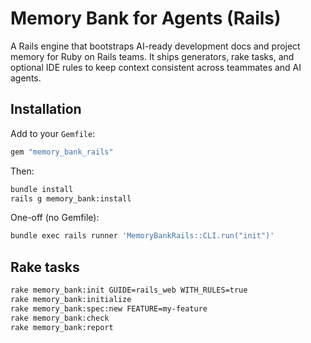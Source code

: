 # Memory Bank for Agents (Rails)

A Rails engine that bootstraps AI-ready development docs and project memory for Ruby on Rails teams. It ships generators, rake tasks, and optional IDE rules to keep context consistent across teammates and AI agents.

## Installation

Add to your `Gemfile`:

```ruby
gem "memory_bank_rails"
```

Then:

```bash
bundle install
rails g memory_bank:install
```

One-off (no Gemfile):

```bash
bundle exec rails runner 'MemoryBankRails::CLI.run("init")'
```

## Rake tasks

```bash
rake memory_bank:init GUIDE=rails_web WITH_RULES=true
rake memory_bank:initialize
rake memory_bank:spec:new FEATURE=my-feature
rake memory_bank:check
rake memory_bank:report
```
